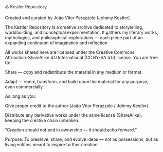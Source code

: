🜏 Kestler Repository

Created and curated by João Vitor Perazzolo (Johnny Kestler)

The Kestler Repository is a creative archive dedicated to storytelling, worldbuilding, and conceptual experimentation.
It gathers my literary works, mythologies, and philosophical explorations — each piece part of an expanding continuum of imagination and reflection.

All works shared here are licensed under the Creative Commons Attribution-ShareAlike 4.0 International (CC BY-SA 4.0) license.
You are free to:

Share — copy and redistribute the material in any medium or format.

Adapt — remix, transform, and build upon the material for any purpose, even commercially.

As long as you:

Give proper credit to the author (João Vitor Perazzolo / Johnny Kestler).

Distribute any derivative works under the same license (ShareAlike), keeping the creative chain unbroken.

“Creation should not end in ownership — it should echo forward.”

Purpose:
To preserve, share, and evolve ideas — not as possessions, but as living entities meant to inspire further creation.
